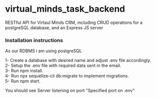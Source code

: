 # virtual_minds_task_backend

RESTful API for Virtaul Minds CRM, including CRUD operations for a postgreSQL database, and an Express JS server

### Installation instructions

As our RDBMS i am using postgreSQL

1- Create a database with desired name and adjust .env file accordingly.\
2- Setup the .env file with required data sent in the email.\
3- Run npm install.\
4- Run npx sequelize-cli db:migrate to implement migrations.\
5- Run npm start.

You should see Server listening on port "Specified port on .env"
